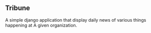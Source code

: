 ## Tribune

A simple django application that display daily news of various things happening at A given organization.
